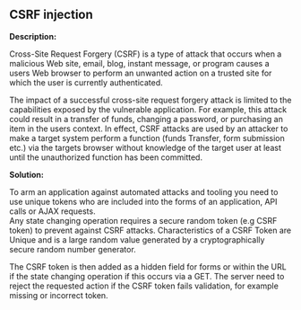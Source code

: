 
CSRF injection
-------

**Description:**

Cross-Site Request Forgery (CSRF) is a type of attack that occurs when a malicious Web site,
email, blog, instant message, or program causes a users Web browser to perform an unwanted
action on a trusted site for which the user is currently authenticated. 

The impact of a successful cross-site request forgery attack is limited to the 
capabilities exposed by the vulnerable application. For example, this attack could result 
in a transfer of funds, changing a password, or purchasing an item in the users context. 
In effect, CSRF attacks are used by an attacker to make a target system perform a 
function (funds Transfer, form submission etc.) via the targets browser without 
knowledge of the target user at least until the unauthorized function has been committed.



**Solution:**

To arm an application against automated attacks and tooling you need to use unique tokens 
who are included into the forms of an application, API calls or AJAX requests.  
Any state changing operation requires a secure random token (e.g CSRF token) to prevent 
against CSRF attacks. Characteristics of a CSRF Token are Unique and is a large random 
value generated by a cryptographically secure random number generator. 

The CSRF token is then added as a hidden field for forms or within the URL if the state 
changing operation if this occurs via a GET. The server need to reject the requested 
action if the CSRF token fails validation, for example missing or incorrect token.

	